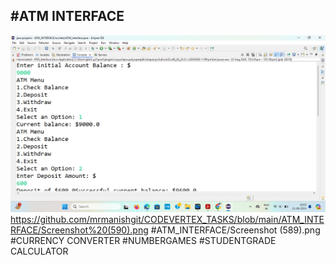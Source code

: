 #ATM INTERFACE
----------------
![OUTPUTIMG](https://github.com/mrmanishgit/CODEVERTEX_TASKS/blob/main/ATM_INTERFACE/Screenshot%20(589).png)
https://github.com/mrmanishgit/CODEVERTEX_TASKS/blob/main/ATM_INTERFACE/Screenshot%20(590).png
#ATM_INTERFACE/Screenshot (589).png
#CURRENCY CONVERTER
#NUMBERGAMES
#STUDENTGRADE CALCULATOR
